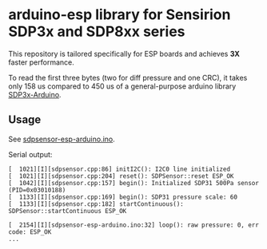 # arduino-esp library for Sensirion SDP3x and SDP8xx series

This repository is tailored specifically for ESP boards and achieves **3X** faster performance.

To read the first three bytes (two for diff pressure and one CRC), it takes only 158 us compared to
450 us of a general-purpose arduino library [SDP3x-Arduino](https://github.com/DataDrake/SDP3x-Arduino).

## Usage

See [sdpsensor-esp-arduino.ino](./sdpsensor-esp-arduino.ino).

Serial output:

```
[  1021][I][sdpsensor.cpp:86] initI2C(): I2C0 line initialized
[  1021][I][sdpsensor.cpp:204] reset(): SDPSensor::reset ESP_OK
[  1042][I][sdpsensor.cpp:157] begin(): Initialized SDP31 500Pa sensor (PID=0x03010188)
[  1133][I][sdpsensor.cpp:169] begin(): SDP31 pressure scale: 60
[  1133][I][sdpsensor.cpp:182] startContinuous(): SDPSensor::startContinuous ESP_OK

[  2154][I][sdpsensor-esp-arduino.ino:32] loop(): raw pressure: 0, err code: ESP_OK
...
```

